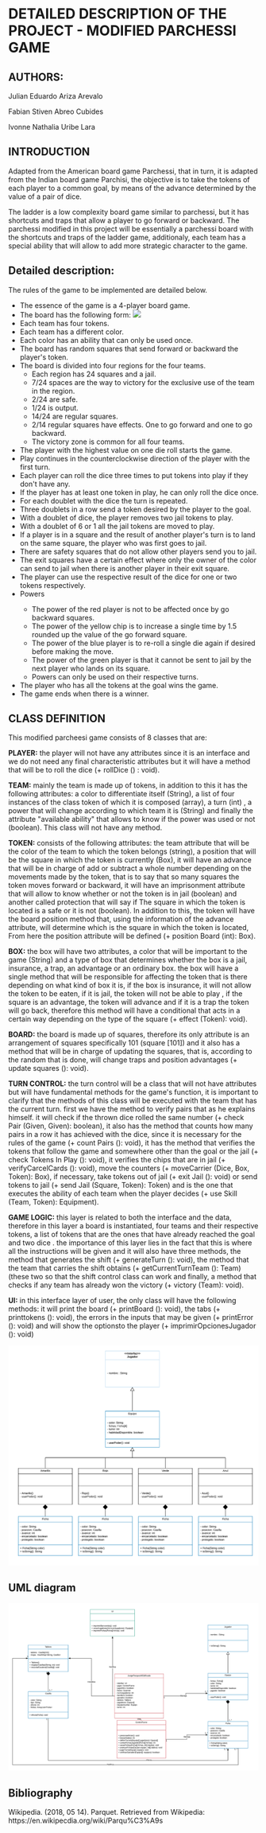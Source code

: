 <h1>DETAILED DESCRIPTION OF THE PROJECT - MODIFIED PARCHESSI GAME</h1>

<h2>AUTHORS: </h2>
<p>Julian Eduardo Ariza Arevalo</p>
<p>Fabian Stiven Abreo Cubides</p>
<p>Ivonne Nathalia Uribe Lara</p>

<h2>INTRODUCTION</h2>

<p>Adapted from the American board game Parchessi, that in turn, it is adapted from the Indian board game Parchisi, the objective is to take the tokens of each player to a common goal, by means of the advance determined by the value of a pair of dice. </p>
<p>The ladder is a low complexity board game similar to parchessi, but it has shortcuts and traps that allow a player to go forward or backward. The parchessi modified in this project will be essentially a parchessi board with the shortcuts and traps of the ladder game, additionaly, each team has a special ability that will allow to add more strategic character to the game.</p>

<h2>Detailed description: </h2>

The rules of the game to be implemented are detailed below.
<ul>
    <li>The essence of the game is a 4-player board game.</li>
    <li>The board has the following form:
        <img src='https://upload.wikimedia.org/wikipedia/commons/2/2b/Tablero_de_parqu%C3%A9s.svg'>    
    </li>
    <li>Each team has four tokens.</li>
    <li>Each team has a different color.</li>
    <li>Each color has an ability that can only be used once.</li>
    <li>The board has random squares that send forward or backward the player's token.</li>
    <li>The board is divided into four regions for the four teams.
        <ul>
            <li>Each region has 24 squares and a jail.</li>
            <li>7/24 spaces are the way to victory for the exclusive use of the team in the region.</li>
            <li>2/24 are safe.</li>
            <li>1/24 is output.</li>
            <li>14/24 are regular squares.</li>
            <li>2/14 regular squares have effects. One to go forward and one to go backward.</li>
            <li>The victory zone is common for all four teams.</li>
        </ul>
    </li>
    <li>The player with the highest value on one die roll starts the game.</li>
    <li>Play continues in the counterclockwise direction of the player with the first turn.</li>
    <li>Each player can roll the dice three times to put tokens into play if they don't have any.</li>
    <li>If the player has at least one token in play, he can only roll the dice once.</li>
    <li>For each doublet with the dice the turn is repeated.</li>
    <li>Three doublets in a row send a token desired by the player to the goal.</li>
    <li>With a doublet of dice, the player removes two jail tokens to play.</li>
    <li>With a doublet of 6 or 1 all the jail tokens are moved to play.</li>
    <li>If a player is in a square and the result of another player's turn is to land on the same square, the player who was first goes to jail.</li>
    <li>There are safety squares that do not allow other players send you to jail.</li>
    <li>The exit squares have a certain effect where only the owner of the color can send to jail when there is another player in their exit square.</li>
    <li>The player can use the respective result of the dice for one or two tokens respectively.</li>
    <li>Powers</li>
    <ul>
        <li>The power of the red player is not to be affected once by go backward squares.</li>
        <li>The power of the yellow chip is to increase a single time by 1.5 rounded up the value of the go forward square.</li>
        <li>The power of the blue player is to re-roll a single die again if desired before making the move.</li>
        <li>The power of the green player is that it cannot be sent to jail by the next player who lands on its square.</li>
        <li>Powers can only be used on their respective turns.</li>
    </ul>  
    <li>The player who has all the tokens at the goal wins the game.</li>
    <li>The game ends when there is a winner.</li>
</ul>


<h2>CLASS DEFINITION</h2>

This modified parcheesi game consists of 8 classes that are:

<p><b>PLAYER:</b> the player will not have any attributes since it is an interface and we do not need any final characteristic attributes but it will have a method that will be to roll the dice (+ rollDice () : void).</p>

<p><b>TEAM:</b> mainly the team is made up of tokens, in addition to this it has the following attributes: a color to differentiate itself (String), a list of four instances of the class token of which it is composed (array), a turn (int) , a power that will change according to which team it is (String) and finally the attribute "available ability" that allows to know if the power was used or not (boolean). This class will not have any method.</p>

<p><b>TOKEN:</b> consists of the following attributes: the team attribute that will be the color of the team to which the token belongs (string), a position that will be the square in which the token is currently (Box), it will have an advance that will be in charge of add or subtract a whole number depending on the movements made by the token, that is to say that so many squares the token moves forward or backward, it will have an imprisonment attribute that will allow to know whether or not the token is in jail (boolean) and another called protection that will say if The square in which the token is located is a safe or it is not (boolean). In addition to this, the token will have the board position method that, using the information of the advance attribute, will determine which is the square in which the token is located, From here the position attribute will be defined (+ position Board (int): Box).</p>

<p><b>BOX:</b> the box will have two attributes, a color that will be important to the game (String) and a type of box that determines whether the box is a jail, insurance, a trap, an advantage or an ordinary box. the box will have a single method that will be responsible for affecting the token that is there depending on what kind of box it is, if the box is insurance, it will not allow the token to be eaten, if it is jail, the token will not be able to play , if the square is an advantage, the token will advance and if it is a trap the token will go back, therefore this method will have a conditional that acts in a certain way depending on the type of the square (+ effect (Token): void).</p>

<p><b>BOARD:</b> the board is made up of squares, therefore its only attribute is an arrangement of squares specifically 101 (square [101]) and it also has a method that will be in charge of updating the squares, that is, according to the random that is done, will change traps and position advantages (+ update squares (): void).</p>

<p><b>TURN CONTROL:</b> the turn control will be a class that will not have attributes but will have fundamental methods for the game's function, it is important to clarify that the methods of this class will be executed with the team that has the current turn. first we have the method to verify pairs that as he explains himself. it will check if the thrown dice rolled the same number (+ check Pair (Given, Given): boolean), it also has the method that counts how many pairs in a row it has achieved with the dice, since it is necessary for the rules of the game (+ count Pairs (): void), it has the method that verifies the tokens that follow the game and somewhere other than the goal or the jail (+ check Tokens In Play (): void), it verifies the chips that are in jail (+ verifyCarcelCards (): void), move the counters (+ moveCarrier (Dice, Box, Token): Box), if necessary, take tokens out of jail (+ exit Jail (): void) or send tokens to jail (+ send Jail (Square, Token): Token) and is the one that executes the ability of each team when the player decides (+ use Skill (Team, Token): Equipment).</p>

<p><b>GAME LOGIC:</b> this layer is related to both the interface and the data, therefore in this layer a board is instantiated, four teams and their respective tokens, a list of tokens that are the ones that have already reached the goal and two dice . the importance of this layer lies in the fact that this is where all the instructions will be given and it will also have three methods, the method that generates the shift (+ generateTurn (): void), the method that the team that carries the shift obtains (+ getCurrentTurnTeam (): Team) (these two so that the shift control class can work and finally, a method that checks if any team has already won the victory (+ victory (Team): void).</p>

<p><b>UI:</b> in this interface layer of user, the only class will have the following methods: it will print the board (+ printBoard (): void), the tabs (+ printtokens (): void), the errors in the inputs that may be given (+ printError (): void) and will show the optionsto the player (+ imprimirOpcionesJugador (): void)</p>

<img src='./public/classes.png'>

<h2>UML diagram</h2>

<img src='./public/UML.png'>

<h2>Bibliography</h2>
Wikipedia. (2018, 05 14). Parquet. Retrieved from Wikipedia: https://en.wikipecdia.org/wiki/Parqu%C3%A9s
 




